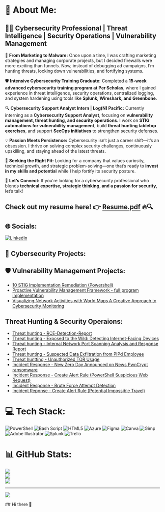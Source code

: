 # 💫 About Me:
## 👨‍💻 Cybersecurity Professional | Threat Intelligence | Security Operations | Vulnerability Management  

🚀 **From Marketing to Malware:** Once upon a time, I was crafting marketing strategies and managing corporate projects, but I decided firewalls were more exciting than funnels. Now, instead of debugging ad campaigns, I’m hunting threats, locking down vulnerabilities, and fortifying systems.  

🛡️ **Intensive Cybersecurity Training Graduate:** Completed a **15-week advanced cybersecurity training program at Per Scholas**, where I gained experience in threat intelligence, security operations, centralized logging, and system hardening using tools like **Splunk, Wireshark, and Greenbone**.  

🔍 **Cybersecurity Support Analyst Intern | Log(N) Pacific:** Currently interning as a **Cybersecurity Support Analyst**, focusing on **vulnerability management, threat hunting, and security operations**. I work on **STIG automations for vulnerability management**, build **threat hunting tabletop exercises**, and support **SecOps initiatives** to strengthen security defenses. 

💡 **Passion Meets Persistence:** Cybersecurity isn’t just a career shift—it’s an obsession. I thrive on solving complex security challenges, continuously upskilling, and staying ahead of the latest threats.  

🏢 **Seeking the Right Fit:** Looking for a company that values curiosity, technical growth, and strategic problem-solving—one that’s ready to **invest in my skills and potential** while I help fortify its security posture.  

📡 **Let’s Connect:** If you're looking for a cybersecurity professional who blends **technical expertise, strategic thinking, and a passion for security**, let’s talk!  


## **Check out my resume here!** 👉 [ Resume.pdf](https://github.com/user-attachments/files/18849140/Touba.Hamdi.pdf) 🔥🔍



## 🌐 Socials:
[![LinkedIn](https://img.shields.io/badge/LinkedIn-%230077B5.svg?logo=linkedin&logoColor=white)](https://linkedin.com/in/https://www.linkedin.com/in/toubahamdi/) 


## 📂 Cybersecurity Projects:

## 🛡️ Vulnerability Management Projects:
-  [10 STIG Implementation Remediation (Powershell)](https://github.com/ToubaHam/STIGS-Implemetation-Remediation)
-  [Proactive Vulnerability Management Framework - full program implementation](https://github.com/ToubaHam/Proactive-Vulnerability-Management-Framework/blob/main/README.md)
-  [Visualizing Network Activities with World Maps A Creative Approach to Cybersecurity Monitoring](https://github.com/ToubaHam/Visualizing-Network-Activities-with-World-Maps-A-Creative-Approach-to-Cybersecurity-Monitoring/blob/main/README.md)

## Threat Hunting & Security Operaions:
- [Threat hunting - RCE-Detection-Report](https://github.com/ToubaHam/RCE-Detection-Report)
- [Threat hunting - Exposed to the Wild: Detecting Internet-Facing Devices](https://github.com/ToubaHam/-Exposed-Vulnerable-Detecting-Internet-Facing-Devices)
- [Threat hunting - Internal Network Port Scanning Analysis and Response Report](https://github.com/ToubaHam/-Internal-Network-Port-Scanning-Analysis-and-Response-Report)
- [Threat hunting - Suspected Data Exfiltration from PIPd Employee](https://github.com/ToubaHam/-Internal-Network-Port-Scanning-Analysis-and-Response-Report)
- [Threat huntting - Unauthorized TOR Usage](https://github.com/ToubaHam/Tor-Browers-Usage/tree/main)
- [Incident Response - New Zero Day Announced on News PwnCrypt ransomware](https://github.com/ToubaHam/New-Zero-Day-Announced-on-News-PwnCrypt-ransomware-)
- [Incident Response - Create Alert Rule (PowerShell Suspicious Web Request)](https://github.com/ToubaHam/Create-Alert-Rule-PowerShell-Suspicious-Web-Request-/tree/main)
- [Incident Response - Brute Force Attempt Detection](https://github.com/ToubaHam/Brute-Force-Attempt-Detection/tree/main)
- [Incident Reponse - Create Alert Rule (Potential Impossible Travel)](https://github.com/ToubaHam/Impossible-Travel/tree/main)
  

# 💻 Tech Stack:
![PowerShell](https://img.shields.io/badge/PowerShell-%235391FE.svg?style=for-the-badge&logo=powershell&logoColor=white) ![Bash Script](https://img.shields.io/badge/bash_script-%23121011.svg?style=for-the-badge&logo=gnu-bash&logoColor=white) ![HTML5](https://img.shields.io/badge/html5-%23E34F26.svg?style=for-the-badge&logo=html5&logoColor=white) ![Azure](https://img.shields.io/badge/azure-%230072C6.svg?style=for-the-badge&logo=microsoftazure&logoColor=white) ![Figma](https://img.shields.io/badge/figma-%23F24E1E.svg?style=for-the-badge&logo=figma&logoColor=white) ![Canva](https://img.shields.io/badge/Canva-%2300C4CC.svg?style=for-the-badge&logo=Canva&logoColor=white) ![Gimp](https://img.shields.io/badge/Gimp-657D8B?style=for-the-badge&logo=gimp&logoColor=FFFFFF) ![Adobe Illustrator](https://img.shields.io/badge/adobe%20illustrator-%23FF9A00.svg?style=for-the-badge&logo=adobe%20illustrator&logoColor=white) ![Splunk](https://img.shields.io/badge/splunk-%23000000.svg?style=for-the-badge&logo=splunk&logoColor=white) ![Trello](https://img.shields.io/badge/Trello-%23026AA7.svg?style=for-the-badge&logo=Trello&logoColor=white)
# 📊 GitHub Stats:
![](https://github-readme-stats.vercel.app/api?username=ToubaHam&theme=dark&hide_border=false&include_all_commits=false&count_private=false)<br/>
![](https://github-readme-streak-stats.herokuapp.com/?user=ToubaHam&theme=dark&hide_border=false)<br/>
![](https://github-readme-stats.vercel.app/api/top-langs/?username=ToubaHam&theme=dark&hide_border=false&include_all_commits=false&count_private=false&layout=compact)

---
[![](https://visitcount.itsvg.in/api?id=ToubaHam&icon=4&color=0)](https://visitcount.itsvg.in)

<!-- Proudly created with GPRM ( https://gprm.itsvg.in ) -->## Hi there 👋

<!--
**ToubaHam/Toubaham** is a ✨ _special_ ✨ repository because its `README.md` (this file) appears on your GitHub profile.

Here are some ideas to get you started:

- 🔭 I’m currently working on ...
- 🌱 I’m currently learning ...
- 👯 I’m looking to collaborate on ...
- 🤔 I’m looking for help with ...
- 💬 Ask me about ...
- 📫 How to reach me: ...
- 😄 Pronouns: ...
- ⚡ Fun fact: ...
-->
